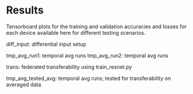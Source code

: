 # Results

Tensorboard plots for the training and validation accuracies and losses for each device available here for different testing scenarios.

diff_input: differential input setup

tmp_avg_run1: temporal avg runs
tmp_avg_run2: temporal avg runs

trans: federated transferability using train_resnet.py

tmp_avg_tested_avg: temporal avg runs; tested for transferability on averaged data
